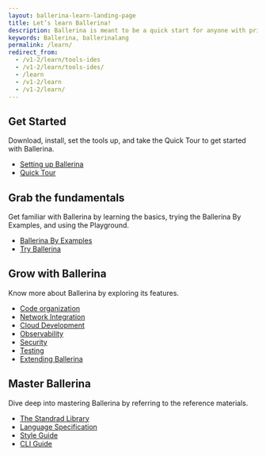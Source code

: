 ```yaml
---
layout: ballerina-learn-landing-page
title: Let’s learn Ballerina!
description: Ballerina is meant to be a quick start for anyone with prior programming experience.
keywords: Ballerina, ballerinalang
permalink: /learn/
redirect_from:
  - /v1-2/learn/tools-ides
  - /v1-2/learn/tools-ides/
  - /learn
  - /v1-2/learn
  - /v1-2/learn/
---
```




<div class="col-sm-6 col-md-6 cLearnPageContentCol">
<h2>Get Started</h2>
   <p>Download, install, set the tools up, and take the Quick Tour to get started with Ballerina.</p>

   <ul class="cLearnLandingLinks">
   <li><a href="/learn/installing-ballerina/" class="cGreenLinkArrow">Setting up Ballerina</a></li>
    <li><a href="/learn/quick-tour" class="cGreenLinkArrow">Quick Tour</a></li>
   </ul>

</div>

<div class="col-sm-6 col-md-6 cLearnPageContentCol">
<h2>Grab the fundamentals</h2>
    <p>Get familiar with Ballerina by learning the basics, trying the Ballerina By Examples, and using the Playground.</p>

   <ul class="cLearnLandingLinks">
   <li><a href="/learn/by-example" class="cGreenLinkArrow">Ballerina By Examples</a></li>
     <li><a href="https://play.ballerina.io/" class="cGreenLinkArrow">Try Ballerina</a></li>
   </ul>

</div>

<div class="col-sm-6 col-md-6  cLearnPageContentCol">
<h2>Grow with Ballerina</h2>
   <p>Know more about Ballerina by exploring its features.</p>

   <ul class="cLearnLandingLinks">
   <li><a href="/learn/how-to-structure-ballerina-code/" class="cGreenLinkArrow">Code organization</a></li>
   <li><a href="/learn/network-inttegration/" class="cGreenLinkArrow">Network Integration</a></li>
    <li><a href="/learn/how-to-deploy-and-run-ballerina-programs/" class="cGreenLinkArrow">Cloud Development</a></li>
    <li><a href="/learn/how-to-observe-ballerina-code" class="cGreenLinkArrow">Observability</a></li>
    <li><a href="/learn/how-to-write-secure-ballerina-code" class="cGreenLinkArrow">Security</a></li>
    <li><a href="/learn/how-to-test-ballerina-code" class="cGreenLinkArrow">Testing</a></li>
    <li><a href="/learn/how-to-extend-ballerina" class="cGreenLinkArrow">Extending Ballerina</a></li>
   </ul>

</div>

<div class="col-sm-6 col-md-6 cLearnPageContentCol">
<h2>Master Ballerina</h2>
   <p>Dive deep into mastering Ballerina by referring to the reference materials.</p>

   <ul class="cLearnLandingLinks">
   <li><a href="/learn/api-docs/ballerina/" class="cGreenLinkArrow">The Standrad Library</a></li>
     <li><a href="/spec/" class="cGreenLinkArrow">Language Specification</a></li>
    <li><a href="/learn/style-guide/" class="cGreenLinkArrow">Style Guide</a></li>
    <li><a href="/learn/cli-commands/" class="cGreenLinkArrow">CLI Guide</a></li>
   </ul>

</div>




